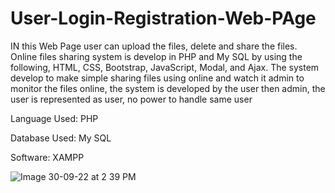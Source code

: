 # User-Login-Registration-Web-PAge

IN this Web Page user can upload the files, delete and share the files. 
Online files sharing system is develop in PHP and My SQL by using the following, HTML, CSS, Bootstrap, JavaScript, Modal, and Ajax. The system develop to make simple sharing files using online and watch it admin to monitor the files online, the system is developed by the user then admin, the user is represented as user, no power to handle same user

Language Used:      PHP

Database Used:      My SQL

Software:           XAMPP

![Image 30-09-22 at 2 39 PM](https://user-images.githubusercontent.com/66518337/193235938-32f8645f-afab-409f-b0a9-fe6e4a52c61b.jpg)
